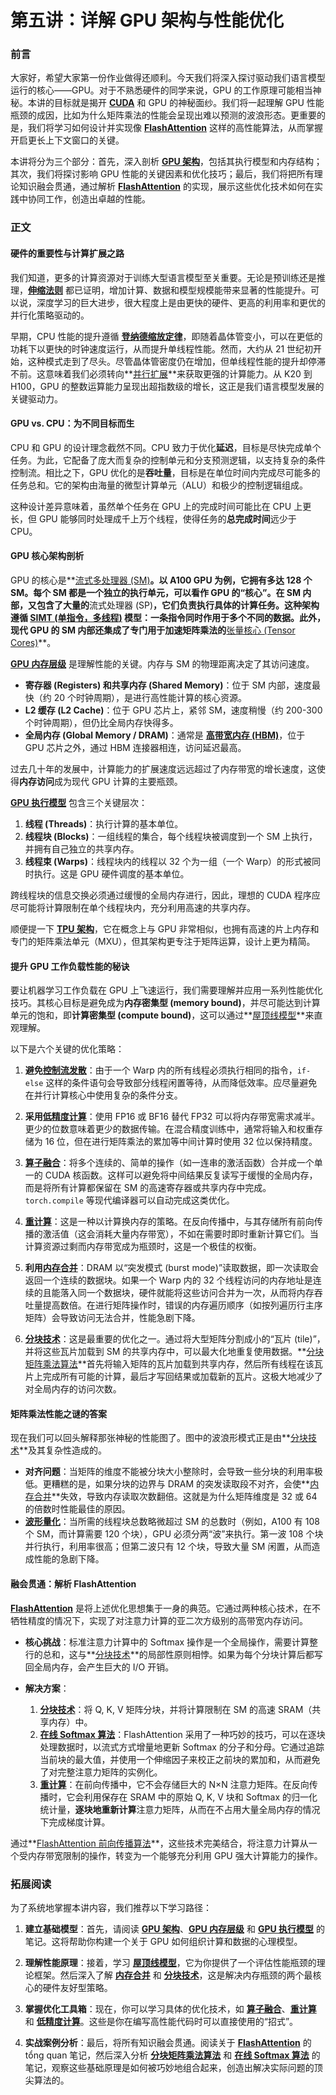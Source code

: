 # 第五讲：详解 GPU 架构与性能优化

### 前言
大家好，希望大家第一份作业做得还顺利。今天我们将深入探讨驱动我们语言模型运行的核心——GPU。对于不熟悉硬件的同学来说，GPU 的工作原理可能相当神秘。本讲的目标就是揭开 **[CUDA](./Lecture5-CUDA.md)** 和 GPU 的神秘面纱。我们将一起理解 GPU 性能瓶颈的成因，比如为什么矩阵乘法的性能会呈现出难以预测的波浪形态。更重要的是，我们将学习如何设计并实现像 **[FlashAttention](./Lecture5-FlashAttention.md)** 这样的高性能算法，从而掌握开启更长上下文窗口的关键。

本讲将分为三个部分：首先，深入剖析 **[GPU 架构](./Lecture5-GPU-Architecture.md)**，包括其执行模型和内存结构；其次，我们将探讨影响 GPU 性能的关键因素和优化技巧；最后，我们将把所有理论知识融会贯通，通过解析 **[FlashAttention](./Lecture5-FlashAttention.md)** 的实现，展示这些优化技术如何在实践中协同工作，创造出卓越的性能。

### 正文

#### 硬件的重要性与计算扩展之路

我们知道，更多的计算资源对于训练大型语言模型至关重要。无论是预训练还是推理，**[伸缩法则](./Lecture5-Scaling-Laws.md)** 都已证明，增加计算、数据和模型规模能带来显著的性能提升。可以说，深度学习的巨大进步，很大程度上是由更快的硬件、更高的利用率和更优的并行化策略驱动的。

早期，CPU 性能的提升遵循 **[登纳德缩放定律](./Lecture5-Dennard-Scaling.md)**，即随着晶体管变小，可以在更低的功耗下以更快的时钟速度运行，从而提升单线程性能。然而，大约从 21 世纪初开始，这种模式走到了尽头。尽管晶体管密度仍在增加，但单线程性能的提升却停滞不前。这意味着我们必须转向**[并行扩展](./Lecture5-Parallel-Scaling.md)**来获取更强的计算能力。从 K20 到 H100，GPU 的整数运算能力呈现出超指数级的增长，这正是我们语言模型发展的关键驱动力。

#### GPU vs. CPU：为不同目标而生

CPU 和 GPU 的设计理念截然不同。CPU 致力于优化**延迟**，目标是尽快完成单个任务。为此，它配备了庞大而复杂的控制单元和分支预测逻辑，以支持复杂的条件控制流。相比之下，GPU 优化的是**吞吐量**，目标是在单位时间内完成尽可能多的任务总和。它的架构由海量的微型计算单元（ALU）和极少的控制逻辑组成。

这种设计差异意味着，虽然单个任务在 GPU 上的完成时间可能比在 CPU 上更长，但 GPU 能够同时处理成千上万个线程，使得任务的**总完成时间**远少于 CPU。

#### GPU 核心架构剖析

GPU 的核心是**[流式多处理器 (SM)](./Lecture5-Streaming-Multiprocessor.md)**。以 A100 GPU 为例，它拥有多达 128 个 SM。每个 SM 都是一个独立的执行单元，可以看作 GPU 的“核心”。在 SM 内部，又包含了大量的**流式处理器 (SP)**，它们负责执行具体的计算任务。这种架构遵循 **[SIMT (单指令，多线程)](./Lecture5-SIMT.md)** 模型：一条指令同时作用于多个不同的数据。此外，现代 GPU 的 SM 内部还集成了专门用于加速矩阵乘法的**[张量核心 (Tensor Cores)](./Lecture5-Tensor-Cores.md)**。

**[GPU 内存层级](./Lecture5-GPU-Memory-Hierarchy.md)** 是理解性能的关键。内存与 SM 的物理距离决定了其访问速度。
- **寄存器 (Registers) 和共享内存 (Shared Memory)**：位于 SM 内部，速度最快（约 20 个时钟周期），是进行高性能计算的核心资源。
- **L2 缓存 (L2 Cache)**：位于 GPU 芯片上，紧邻 SM，速度稍慢（约 200-300 个时钟周期），但仍比全局内存快得多。
- **全局内存 (Global Memory / DRAM)**：通常是 **[高带宽内存 (HBM)](./Lecture5-High-Bandwidth-Memory-HBM.md)**，位于 GPU 芯片之外，通过 HBM 连接器相连，访问延迟最高。

过去几十年的发展中，计算能力的扩展速度远远超过了内存带宽的增长速度，这使得**内存访问**成为现代 GPU 计算的主要瓶颈。

**[GPU 执行模型](./Lecture5-GPU-Execution-Model.md)** 包含三个关键层次：
1.  **线程 (Threads)**：执行计算的基本单位。
2.  **线程块 (Blocks)**：一组线程的集合，每个线程块被调度到一个 SM 上执行，并拥有自己独立的共享内存。
3.  **线程束 (Warps)**：线程块内的线程以 32 个为一组（一个 Warp）的形式被同时执行。这是 GPU 硬件调度的基本单位。

跨线程块的信息交换必须通过缓慢的全局内存进行，因此，理想的 CUDA 程序应尽可能将计算限制在单个线程块内，充分利用高速的共享内存。

顺便提一下 **[TPU 架构](./Lecture5-TPU-Architecture.md)**，它在概念上与 GPU 非常相似，也拥有高速的片上内存和专门的矩阵乘法单元（MXU），但其架构更专注于矩阵运算，设计上更为精简。

#### 提升 GPU 工作负载性能的秘诀

要让机器学习工作负载在 GPU 上飞速运行，我们需要理解并应用一系列性能优化技巧。其核心目标是避免成为**内存密集型 (memory bound)**，并尽可能达到计算单元的饱和，即**计算密集型 (compute bound)**，这可以通过**[屋顶线模型](./Lecture5-Roofline-Model.md)**来直观理解。

以下是六个关键的优化策略：

1.  **避免[控制流发散](./Lecture5-Control-Divergence.md)**：由于一个 Warp 内的所有线程必须执行相同的指令，`if-else` 这样的条件语句会导致部分线程闲置等待，从而降低效率。应尽量避免在并行计算核心中使用复杂的条件分支。

2.  **采用[低精度计算](./Lecture5-Low-Precision-Computation.md)**：使用 FP16 或 BF16 替代 FP32 可以将内存带宽需求减半。更少的位数意味着更少的数据传输。在混合精度训练中，通常将输入和权重存储为 16 位，但在进行矩阵乘法的累加等中间计算时使用 32 位以保持精度。

3.  **[算子融合](./Lecture5-Operator-Fusion.md)**：将多个连续的、简单的操作（如一连串的激活函数）合并成一个单一的 CUDA 核函数。这样可以避免将中间结果反复读写于缓慢的全局内存，而是将所有计算都保留在 SM 的高速寄存器或共享内存中完成。`torch.compile` 等现代编译器可以自动完成这类优化。

4.  **[重计算](./Lecture5-Recomputation.md)**：这是一种以计算换内存的策略。在反向传播中，与其存储所有前向传播的激活值（这会消耗大量内存带宽），不如在需要时即时重新计算它们。当计算资源过剩而内存带宽成为瓶颈时，这是一个极佳的权衡。

5.  **利用[内存合并](./Lecture5-Memory-Coalescing.md)**：DRAM 以“突发模式 (burst mode)”读取数据，即一次读取会返回一个连续的数据块。如果一个 Warp 内的 32 个线程访问的内存地址是连续的且能落入同一个数据块，硬件就能将这些访问合并为一次，从而将内存吞吐量提高数倍。在进行矩阵操作时，错误的内存遍历顺序（如按列遍历行主序矩阵）会导致访问无法合并，性能急剧下降。

6.  **[分块技术](./Lecture5-Tiling.md)**：这是最重要的优化之一。通过将大型矩阵分割成小的“瓦片 (tile)”，并将这些瓦片加载到 SM 的共享内存中，可以最大化地重复使用数据。**[分块矩阵乘法算法](./Lecture5-Tiled-Matrix-Multiplication-Algorithm.md)**首先将输入矩阵的瓦片加载到共享内存，然后所有线程在该瓦片上完成所有可能的计算，最后才写回结果或加载新的瓦片。这极大地减少了对全局内存的访问次数。

#### 矩阵乘法性能之谜的答案

现在我们可以回头解释那张神秘的性能图了。图中的波浪形模式正是由**[分块技术](./Lecture5-Tiling.md)**及其复杂性造成的。
- **对齐问题**：当矩阵的维度不能被分块大小整除时，会导致一些分块的利用率极低。更糟糕的是，如果分块的边界与 DRAM 的突发读取段不对齐，会使**[内存合并](./Lecture5-Memory-Coalescing.md)**失效，导致内存读取次数翻倍。这就是为什么矩阵维度是 32 或 64 的倍数时性能最佳的原因。
- **[波形量化](./Lecture5-Wave-Quantization.md)**：当所需的线程块总数略微超过 SM 的总数时（例如，A100 有 108 个 SM，而计算需要 120 个块），GPU 必须分两“波”来执行。第一波 108 个块并行执行，利用率很高；但第二波只有 12 个块，导致大量 SM 闲置，从而造成性能的急剧下降。

#### 融会贯通：解析 FlashAttention

**[FlashAttention](./Lecture5-FlashAttention.md)** 是将上述优化思想集于一身的典范。它通过两种核心技术，在不牺牲精度的情况下，实现了对注意力计算的亚二次方级别的高带宽内存访问。

- **核心挑战**：标准注意力计算中的 Softmax 操作是一个全局操作，需要计算整行的总和，这与**[分块技术](./Lecture5-Tiling.md)**的局部性原则相悖。如果为每个分块计算后都写回全局内存，会产生巨大的 I/O 开销。

- **解决方案**：
    1.  **[分块技术](./Lecture5-Tiling.md)**：将 Q, K, V 矩阵分块，并将计算限制在 SM 的高速 SRAM（共享内存）中。
    2.  **[在线 Softmax 算法](./Lecture5-Online-Softmax-Algorithm.md)**：FlashAttention 采用了一种巧妙的技巧，可以在逐块处理数据时，以流式方式增量地更新 Softmax 的分子和分母。它通过追踪当前块的最大值，并使用一个伸缩因子来校正之前块的累加和，从而避免了对完整注意力矩阵的实例化。
    3.  **[重计算](./Lecture5-Recomputation.md)**：在前向传播中，它不会存储巨大的 N×N 注意力矩阵。在反向传播时，它会利用保存在 SRAM 中的原始 Q, K, V 块和 Softmax 的归一化统计量，**逐块地重新计算**注意力矩阵，从而在不占用大量全局内存的情况下完成梯度计算。

通过**[FlashAttention 前向传播算法](./Lecture5-FlashAttention-Forward-Pass-Algorithm.md)**，这些技术完美结合，将注意力计算从一个受内存带宽限制的操作，转变为一个能够充分利用 GPU 强大计算能力的操作。

### 拓展阅读

为了系统地掌握本讲内容，我们推荐以下学习路径：

1.  **建立基础模型**：首先，请阅读 **[GPU 架构](./Lecture5-GPU-Architecture.md)**、**[GPU 内存层级](./Lecture5-GPU-Memory-Hierarchy.md)** 和 **[GPU 执行模型](./Lecture5-GPU-Execution-Model.md)** 的笔记。这将帮助你构建一个关于 GPU 如何组织计算和数据的心理模型。

2.  **理解性能原理**：接着，学习 **[屋顶线模型](./Lecture5-Roofline-Model.md)**，它为你提供了一个评估性能瓶颈的理论框架。然后深入了解 **[内存合并](./Lecture5-Memory-Coalescing.md)** 和 **[分块技术](./Lecture5-Tiling.md)**，这是解决内存瓶颈的两个最核心的硬件友好型策略。

3.  **掌握优化工具箱**：现在，你可以学习具体的优化技术，如 **[算子融合](./Lecture5-Operator-Fusion.md)**、**[重计算](./Lecture5-Recomputation.md)** 和 **[低精度计算](./Lecture5-Low-Precision-Computation.md)**。这些是你在编写高性能代码时可以直接使用的“招式”。

4.  **实战案例分析**：最后，将所有知识融会贯通。阅读关于 **[FlashAttention](./Lecture5-FlashAttention.md)** 的 tổng quan 笔记，然后深入分析 **[分块矩阵乘法算法](./Lecture5-Tiled-Matrix-Multiplication-Algorithm.md)** 和 **[在线 Softmax 算法](./Lecture5-Online-Softmax-Algorithm.md)** 的笔记，观察这些基础原理是如何被巧妙地组合起来，创造出解决实际问题的顶尖算法的。